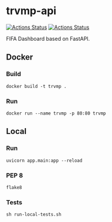 # trvmp-api

[![Actions Status](https://github.com/mymindwentblvnk/trvmp-api/workflows/Tests/badge.svg?branch=develop)](https://github.com/mymindwentblvnk/trvmp-api/actions)
[![Actions Status](https://github.com/mymindwentblvnk/trvmp-api/workflows/PEP%208/badge.svg?branch=develop)](https://github.com/mymindwentblvnk/trvmp-api/actions)

FIFA Dashboard based on FastAPI.



## Docker

### Build
`docker build -t trvmp .`

### Run
`docker run --name trvmp -p 80:80 trvmp`

## Local

### Run
`uvicorn app.main:app --reload`

### PEP 8
`flake8`

### Tests
`sh run-local-tests.sh`
